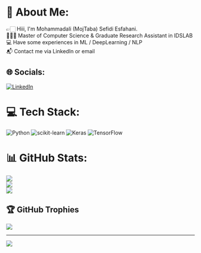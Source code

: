 # 💫 About Me:
👉🏻 Hiii, I'm Mohammadali (MojTaba) Sefidi Esfahani.<br>🧑🏻‍🎓 Master of Computer Science & Graduate Research Assistant in IDSLAB<br>💻 Have some experiences in ML / DeepLearning / NLP<br>📬 Contact me via LinkedIn or email<br>

## 🌐 Socials:
[![LinkedIn](https://img.shields.io/badge/LinkedIn-%230077B5.svg?logo=linkedin&logoColor=white)](https://linkedin.com/in/mohammadali-esfahani) 

# 💻 Tech Stack:
![Python](https://img.shields.io/badge/python-3670A0?style=for-the-badge&logo=python&logoColor=ffdd54) ![scikit-learn](https://img.shields.io/badge/scikit--learn-%23F7931E.svg?style=for-the-badge&logo=scikit-learn&logoColor=white) ![Keras](https://img.shields.io/badge/Keras-%23D00000.svg?style=for-the-badge&logo=Keras&logoColor=white) ![TensorFlow](https://img.shields.io/badge/TensorFlow-%23FF6F00.svg?style=for-the-badge&logo=TensorFlow&logoColor=white)
# 📊 GitHub Stats:
![](https://github-readme-stats.vercel.app/api?username=mojtabaSefidi&theme=chartreuse-dark&hide_border=false&include_all_commits=false&count_private=false)<br/>
![](https://github-readme-streak-stats.herokuapp.com/?user=mojtabaSefidi&theme=chartreuse-dark&hide_border=false)<br/>
![](https://github-readme-stats.vercel.app/api/top-langs/?username=mojtabaSefidi&theme=chartreuse-dark&hide_border=false&include_all_commits=false&count_private=false&layout=compact)

## 🏆 GitHub Trophies
![](https://github-profile-trophy.vercel.app/?username=mojtabaSefidi&theme=juicyfresh&no-frame=false&no-bg=true&margin-w=4)

---
[![](https://visitcount.itsvg.in/api?id=mojtabaSefidi&icon=7&color=4)](https://visitcount.itsvg.in)

<!-- Proudly created with GPRM ( https://gprm.itsvg.in ) -->
